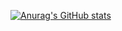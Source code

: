 [![Anurag's GitHub stats](https://github-readme-stats.vercel.app/api?username=JoaoGui3)](https://github.com/anuraghazra/github-readme-stats)
